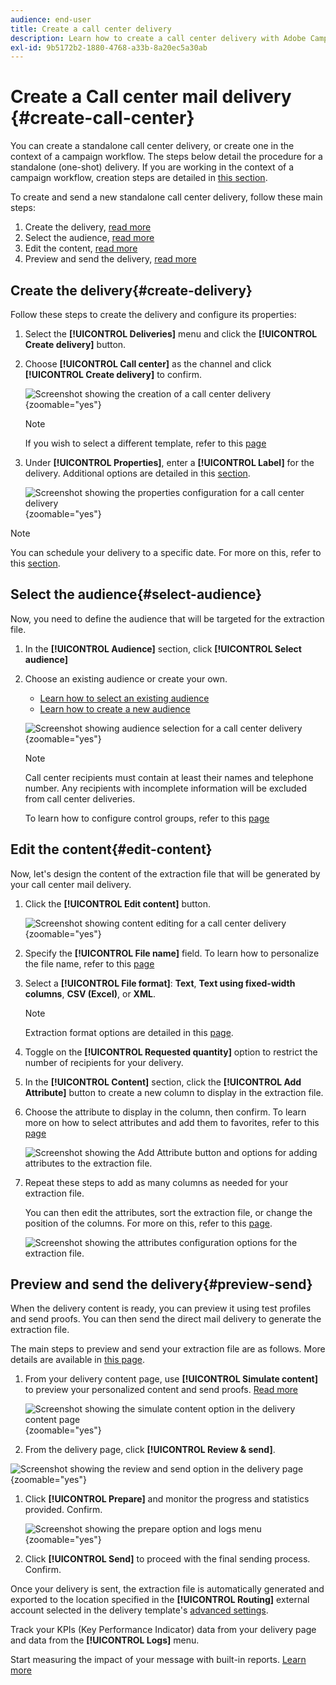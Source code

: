 ```yaml
---
audience: end-user
title: Create a call center delivery
description: Learn how to create a call center delivery with Adobe Campaign Web
exl-id: 9b5172b2-1880-4768-a33b-8a20ec5a30ab
---
```

# Create a Call center mail delivery {#create-call-center}

You can create a standalone call center delivery, or create one in the context of a campaign workflow. The steps below detail the procedure for a standalone (one-shot) delivery. If you are working in the context of a campaign workflow, creation steps are detailed in [this section](../workflows/activities/channels.md#create-a-delivery-in-a-campaign-workflow).

To create and send a new standalone call center delivery, follow these main steps:

1. Create the delivery, [read more](#create-delivery)
1. Select the audience, [read more](#select-audience)
1. Edit the content, [read more](#edit-content)
1. Preview and send the delivery, [read more](#preview-send)

## Create the delivery{#create-delivery}

Follow these steps to create the delivery and configure its properties:

1. Select the **[!UICONTROL Deliveries]** menu and click the **[!UICONTROL Create delivery]** button.

1. Choose **[!UICONTROL Call center]** as the channel and click **[!UICONTROL Create delivery]** to confirm.

    ![Screenshot showing the creation of a call center delivery](assets/cc-create.png){zoomable="yes"}

    >[!NOTE]
    >
    >If you wish to select a different template, refer to this [page](../msg/delivery-template.md)

1. Under **[!UICONTROL Properties]**, enter a **[!UICONTROL Label]** for the delivery. Additional options are detailed in this [section](../email/create-email.md#create-email).

    ![Screenshot showing the properties configuration for a call center delivery](assets/cc-properties.png){zoomable="yes"}

>[!NOTE]
>
>You can schedule your delivery to a specific date. For more on this, refer to this [section](../msg/gs-deliveries.md#gs-schedule).

## Select the audience{#select-audience}

Now, you need to define the audience that will be targeted for the extraction file.

1. In the **[!UICONTROL Audience]** section, click **[!UICONTROL Select audience]**

1. Choose an existing audience or create your own.

    * [Learn how to select an existing audience](../audience/add-audience.md)
    * [Learn how to create a new audience](../audience/one-time-audience.md)

    ![Screenshot showing audience selection for a call center delivery](assets/cc-audience.png){zoomable="yes"}

    >[!NOTE]
    >
    >Call center recipients must contain at least their names and telephone number. Any recipients with incomplete information will be excluded from call center deliveries.
    >
    >To learn how to configure control groups, refer to this [page](../audience/control-group.md)

## Edit the content{#edit-content}

Now, let's design the content of the extraction file that will be generated by your call center mail delivery. 

1. Click the **[!UICONTROL Edit content]** button.

    ![Screenshot showing content editing for a call center delivery](assets/cc-content.png){zoomable="yes"}

1. Specify the **[!UICONTROL File name]** field. To learn how to personalize the file name, refer to this [page](../personalization/personalize.md)

1. Select a **[!UICONTROL File format]**: **Text**, **Text using fixed-width columns**, **CSV (Excel)**, or **XML**.

    >[!NOTE]
    >
    >Extraction format options are detailed in this [page](../direct-mail/content-direct-mail.md).

1. Toggle on the **[!UICONTROL Requested quantity]** option to restrict the number of recipients for your delivery.

1. In the **[!UICONTROL Content]** section, click the **[!UICONTROL Add Attribute]** button to create a new column to display in the extraction file.

1. Choose the attribute to display in the column, then confirm. To learn more on how to select attributes and add them to favorites, refer to this [page](../get-started/attributes.md)

    ![Screenshot showing the Add Attribute button and options for adding attributes to the extraction file.](assets/cc-add-attribute.png)

1. Repeat these steps to add as many columns as needed for your extraction file.

    You can then edit the attributes, sort the extraction file, or change the position of the columns. For more on this, refer to this [page](../direct-mail/content-direct-mail.md).

    ![Screenshot showing the attributes configuration options for the extraction file.](assets/cc-content-attributes.png)

## Preview and send the delivery{#preview-send}

When the delivery content is ready, you can preview it using test profiles and send proofs. You can then send the direct mail delivery to generate the extraction file.

The main steps to preview and send your extraction file are as follows. More details are available in [this page](./direct-mail/send-direct-mail.md).

1. From your delivery content page, use **[!UICONTROL Simulate content]** to preview your personalized content and send proofs. [Read more](./direct-mail/send-direct-mail.md#preview-dm)

    ![Screenshot showing the simulate content option in the delivery content page](assets/cc-simulate.png){zoomable="yes"}

1. From the delivery page, click **[!UICONTROL Review & send]**.

  ![Screenshot showing the review and send option in the delivery page](assets/cc-review-send.png){zoomable="yes"}

1. Click **[!UICONTROL Prepare]** and monitor the progress and statistics provided. Confirm.

    ![Screenshot showing the prepare option and logs menu](assets/cc-prepare.png){zoomable="yes"}

1. Click **[!UICONTROL Send]** to proceed with the final sending process. Confirm.

Once your delivery is sent, the extraction file is automatically generated and exported to the location specified in the **[!UICONTROL Routing]** external account selected in the delivery template's [advanced settings](../advanced-settings/delivery-settings.md).

Track your KPIs (Key Performance Indicator) data from your delivery page and data from the **[!UICONTROL Logs]** menu.

Start measuring the impact of your message with built-in reports. [Learn more](../reporting/direct-mail.md)


